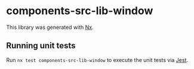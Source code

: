 # components-src-lib-window

This library was generated with [Nx](https://nx.dev).

## Running unit tests

Run `nx test components-src-lib-window` to execute the unit tests via [Jest](https://jestjs.io).
